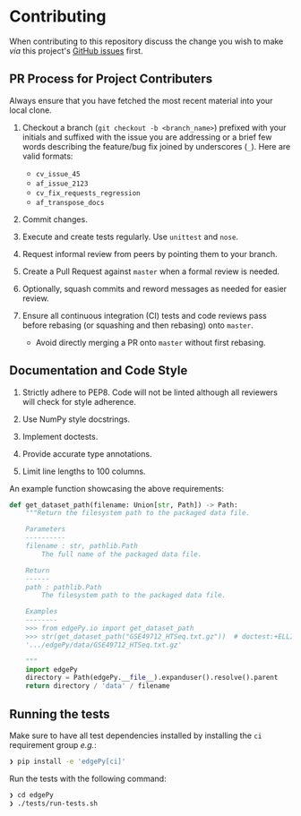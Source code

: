 # Contributing

When contributing to this repository discuss the change you wish to make _via_ this project's [GitHub issues](https://github.com/r-bioinformatics/edgePy/issues) first.

## PR Process for Project Contributers

Always ensure that you have fetched the most recent material into your local clone.

1. Checkout a branch (`git checkout -b <branch_name>`) prefixed with your initials and suffixed with the issue you are addressing or a brief few words describing the feature/bug fix joined by underscores (`_`). Here are valid formats:

    - `cv_issue_45`
    - `af_issue_2123`
    - `cv_fix_requests_regression`
    - `af_transpose_docs`

2. Commit changes.
3. Execute and create tests regularly. Use `unittest` and `nose`.
4. Request informal review from peers by pointing them to your branch.
5. Create a Pull Request against `master` when a formal review is needed.
6. Optionally, squash commits and reword messages as needed for easier review.
7. Ensure all continuous integration (CI) tests and code reviews pass before rebasing (or squashing and then rebasing) onto `master`.

    - Avoid directly merging a PR onto `master` without first rebasing.

## Documentation and Code Style

1. Strictly adhere to PEP8. Code will not be linted although all reviewers will check for style adherence.

2. Use NumPy style docstrings.

3. Implement doctests.

4. Provide accurate type annotations.

5. Limit line lengths to 100 columns.

An example function showcasing the above requirements:

```python
def get_dataset_path(filename: Union[str, Path]) -> Path:
    """Return the filesystem path to the packaged data file.

    Parameters
    ----------
    filename : str, pathlib.Path
        The full name of the packaged data file.

    Return
    ------
    path : pathlib.Path
        The filesystem path to the packaged data file.

    Examples
    --------
    >>> from edgePy.io import get_dataset_path
    >>> str(get_dataset_path("GSE49712_HTSeq.txt.gz"))  # doctest:+ELLIPSIS
    '.../edgePy/data/GSE49712_HTSeq.txt.gz'

    """
    import edgePy
    directory = Path(edgePy.__file__).expanduser().resolve().parent
    return directory / 'data' / filename
```

## Running the tests

Make sure to have all test dependencies installed by installing the `ci` requirement group _e.g._:

```bash
❯ pip install -e 'edgePy[ci]'
```

Run the tests with the following command:

```bash
❯ cd edgePy
❯ ./tests/run-tests.sh
```


